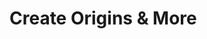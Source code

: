 # Create Origins & More
[curseImg]: https://mr.way2muchnoise.eu/project-architect.svg?badge_style=for_the_badge
[curseLink]: https://www.curseforge.com/minecraft/modpacks/chosens-modded-adventure
